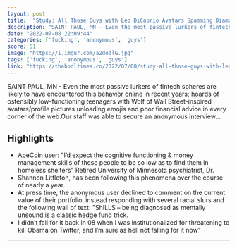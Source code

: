 ```yaml
---
layout: post
title:  "Study: All Those Guys with Leo DiCaprio Avatars Spamming Diamond, Rocket Emojis Actually Fucking Suck At Making Money"
description: "SAINT PAUL, MN - Even the most passive lurkers of fintech spheres are likely to have encountered this behavior online in recent years; hoards of ostensibly low-functioning teenagers with Wolf of Wall Street-inspired avatars/profile pictures unloading emojis and poor financial advice in every corner of the web.Our staff was able to secure an anonymous interview…"
date: "2022-07-08 22:09:44"
categories: ['fucking', 'anonymous', 'guys']
score: 51
image: "https://i.imgur.com/a2dodlG.jpg"
tags: ['fucking', 'anonymous', 'guys']
link: "https://thehodltimes.co/2022/07/08/study-all-those-guys-with-leo-dicaprio-avatars-spamming-diamond-rocket-emojis-actually-fucking-suck-at-making-money/"
---
```


SAINT PAUL, MN - Even the most passive lurkers of fintech spheres are likely to have encountered this behavior online in recent years; hoards of ostensibly low-functioning teenagers with Wolf of Wall Street-inspired avatars/profile pictures unloading emojis and poor financial advice in every corner of the web.Our staff was able to secure an anonymous interview…

## Highlights

- ApeCoin user: "I’d expect the cognitive functioning & money management skills of these people to be so low as to find them in homeless shelters" Retired University of Minnesota psychiatrist, Dr.
- Shannon Littleton, has been following this phenomena over the course of nearly a year.
- At press time, the anonymous user declined to comment on the current value of their portfolio, instead responding with several racial slurs and the following wall of text: "ShILLS – being diagnosed as mentally unsound is a classic hedge fund trick.
- I didn’t fall for it back in 08 when I was institutionalized for threatening to kill Obama on Twitter, and I’m sure as hell not falling for it now"

---
